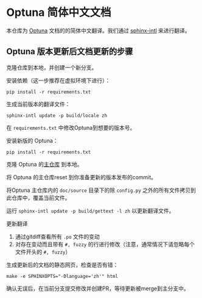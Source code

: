 # Optuna 简体中文文档

本仓库为 [Optuna](https://optuna.org) 文档的的简体中文翻译。我们通过 [sphinx-intl](http://sphinx-intl.rtfd.io) 来进行翻译。



## Optuna 版本更新后文档更新的步骤

克隆仓库到本地，并创建一个新分支。

安装依赖（这一步推荐在虚拟环境下进行）：

`pip install -r requirements.txt` 

生成当前版本的翻译文件：

`sphinx-intl update -p build/locale zh`

在 `requirements.txt` 中修改Optuna到想要的版本号。

安装新版的 Optuna：

`pip install -r requirements.txt`


克隆 Optuna 的[主仓库](https://github.com/optuna/optuna) 到本地。

将 Optuna 的主仓库reset 到你准备更新的版本发布的commit。


将Optuna 主仓库内的 `doc/source` 目录下的除 `config.py` 之外的所有文件拷贝到此仓库中，覆盖当前文件。

运行 `sphinx-intl update -p build/gettext -l zh` 以更新翻译文件。

更新翻译

1. 通过gitdiff查看所有 `.po` 文件的变动
2. 对存在变动而且带有 `#, fuzzy` 的行进行修改（注意，通常情况下请忽略每个文件开头的 `#, fuzzy`）

生成更新后的文档的静态网页，检查是否有错：

`make -e SPHINXOPTS="-Dlanguage='zh'" html` 

确认无误后，在当前分支提交修改并创建PR，等待更新被merge到主分支中。

